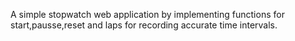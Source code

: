 A simple stopwatch web application by implementing functions for start,pausse,reset and laps for recording accurate time intervals.
